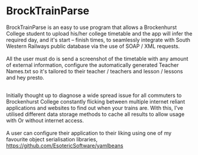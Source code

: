 # BrockTrainParse

BrockTrainParse is an easy to use program that allows a Brockenhurst College student to upload his/her college timetable and the app will infer the required day, and it's start – finish times, to seamlessly integrate with South Western Railways public database via the use of SOAP / XML requests.<br><br>All the user must do is send a screenshot of the timetable with any amount of external information, configure the automatically generated Teacher Names.txt so it's tailored to their teacher / teachers and lesson / lessons and hey presto.<br><br>

Initially thought up to diagnose a wide spread issue for all commuters to Brockenhurst College constantly flicking between multiple internet reliant applications and websites to find out when your trains are. With this, I’ve utilised different data storage methods to cache all results to allow usage with Or without internet access.<br><br>A user can configure their application to their liking using one of my favourite object serialisation libraries, https://github.com/EsotericSoftware/yamlbeans

